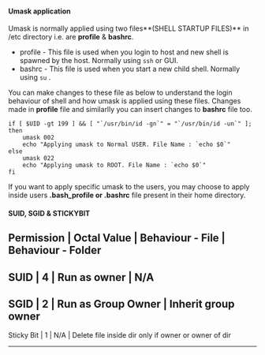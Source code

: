 #### Umask application<p>
Umask is normally applied using two files**(SHELL STARTUP FILES)** in /etc directory i.e. are **profile** & **bashrc**.
* profile - This file is used when you login to host and new shell is spawned by the host. Normally using ```ssh``` or GUI.
* bashrc - This file is used when you start a new child shell. Normally using ```su``` .

You can make changes to these file as below to understand the login behaviour of shell and how umask is applied using these files.
Changes made in **profile** file and similarlly you can insert changes to **bashrc** file too.

```
if [ $UID -gt 199 ] && [ "`/usr/bin/id -gn`" = "`/usr/bin/id -un`" ]; then
    umask 002
    echo "Applying umask to Normal USER. File Name : `echo $0`"
else
    umask 022
    echo "Applying umask to ROOT. File Name : `echo $0`"
fi
```

If you want to apply specific umask to the users, you may choose to apply inside users **.bash_profile or .bashrc** file present in their home directory.


#### SUID, SGID & STICKYBIT

Permission | Octal Value | Behaviour - File | Behaviour - Folder
----------------------------------------------------------------
SUID | 4 | Run as owner | N/A
------------------------------
SGID | 2 | Run as Group Owner | Inherit group owner
---------------------------------------------------
Sticky Bit | 1 | N/A | Delete file inside dir only if owner or owner of dir
_____________________________________________________________________________

